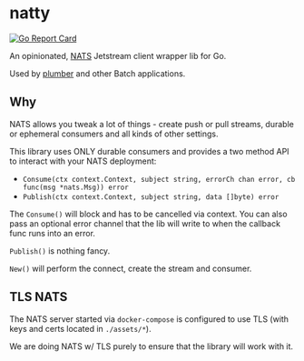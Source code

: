 natty
=====
[![Go Report Card](https://goreportcard.com/badge/github.com/batchcorp/natty)](https://goreportcard.com/report/github.com/batchcorp/natty)


An opinionated, [NATS](https://nats.io) Jetstream client wrapper lib for Go.

Used by [plumber](https://github.com/batchcorp/plumber) and other Batch applications.

## Why

NATS allows you tweak a lot of things - create push or pull streams, durable or
ephemeral consumers and all kinds of other settings.

This library uses ONLY durable consumers and provides a two method API to interact
with your NATS deployment:

* `Consume(ctx context.Context, subject string, errorCh chan error, cb func(msg *nats.Msg)) error`
* `Publish(ctx context.Context, subject string, data []byte) error`

The `Consume()` will block and has to be cancelled via context. You can also
pass an optional error channel that the lib will write to when the callback func
runs into an error.

`Publish()` is nothing fancy.

`New()` will perform the connect, create the stream and consumer.

## TLS NATS

The NATS server started via `docker-compose` is configured to use TLS (with keys
and certs located in `./assets/*`).

We are doing NATS w/ TLS purely to ensure that the library will work with it.
